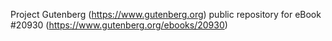 Project Gutenberg (https://www.gutenberg.org) public repository for eBook #20930 (https://www.gutenberg.org/ebooks/20930)
